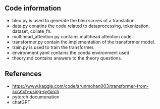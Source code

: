## Code information
- bleu.py is used to generate the bleu scores of a translation.
- data.py conatins the code related to dataprocessing, tokenization, dataset, collate_fn.
- multihead_attention.py contains multihead attention code.
- transformer.py contain the implementation of the transformer model.
- train.py is used to train the transformer.
- environment.yaml contains the conda environment used.
- theory.md contains answers to the theory questions.

## References
- https://www.kaggle.com/code/arunmohan003/transformer-from-scratch-using-pytorch
- pytorch documenation
- chatGPT